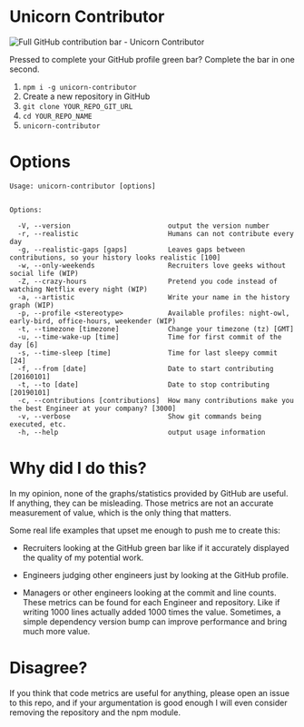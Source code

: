 # Unicorn Contributor

![Full GitHub contribution bar - Unicorn Contributor](https://raw.githubusercontent.com/carlosbaraza/unicorn-contributor/master/docs/imgs/green-bar.png)

Pressed to complete your GitHub profile green bar? Complete the bar in one second.

1. ```npm i -g unicorn-contributor```
2. Create a new repository in GitHub
3. ```git clone YOUR_REPO_GIT_URL```
4. ```cd YOUR_REPO_NAME```
5. ```unicorn-contributor```

# Options
```
Usage: unicorn-contributor [options]


Options:

  -V, --version                        output the version number
  -r, --realistic                      Humans can not contribute every day
  -g, --realistic-gaps [gaps]          Leaves gaps between contributions, so your history looks realistic [100]
  -w, --only-weekends                  Recruiters love geeks without social life (WIP)
  -Z, --crazy-hours                    Pretend you code instead of watching Netflix every night (WIP)
  -a, --artistic                       Write your name in the history graph (WIP)
  -p, --profile <stereotype>           Available profiles: night-owl, early-bird, office-hours, weekender (WIP)
  -t, --timezone [timezone]            Change your timezone (tz) [GMT]
  -u, --time-wake-up [time]            Time for first commit of the day [6]
  -s, --time-sleep [time]              Time for last sleepy commit [24]
  -f, --from [date]                    Date to start contributing [20160101]
  -t, --to [date]                      Date to stop contributing [20190101]
  -c, --contributions [contributions]  How many contributions make you the best Engineer at your company? [3000]
  -v, --verbose                        Show git commands being executed, etc.
  -h, --help                           output usage information
```


# Why did I do this?

In my opinion, none of the graphs/statistics provided by GitHub are useful.
If anything, they can be misleading. Those metrics are not an
accurate measurement of value, which is the only thing that matters.

Some real life examples that upset me enough to push me to create this:

* Recruiters looking at the GitHub green bar like if it accurately displayed the
quality of my potential work.

* Engineers judging other engineers just by looking at the GitHub profile.

* Managers or other engineers looking at the commit and line counts. These
metrics can be found for each Engineer and repository. Like if writing 1000 lines
actually added 1000 times the value. Sometimes, a simple dependency version
bump can improve performance and bring much more value.


# Disagree?

If you think that code metrics are useful for anything, please open an
issue to this repo, and if your argumentation is good enough I will even
consider removing the repository and the npm module.
